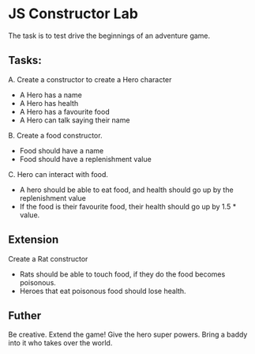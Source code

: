 # JS Constructor Lab

The task is to test drive the beginnings of an adventure game.

## Tasks:

A.
Create a constructor to create a Hero character

  - A Hero has a name
  - A Hero has health
  - A Hero has a favourite food
  - A Hero can talk saying their name

B. Create a food constructor.

  - Food should have a name
  - Food should have a replenishment value

C. Hero can interact with food.

  - A hero should be able to eat food, and health should go up by the replenishment value
  - If the food is their favourite food, their health should go up by 1.5 * value.

## Extension
Create a Rat constructor

  - Rats should be able to touch food,  if they do the food becomes poisonous.
  - Heroes that eat poisonous food should lose health.

## Futher 


Be creative. Extend the game! Give the hero super powers. Bring a baddy into it who takes over the world.
